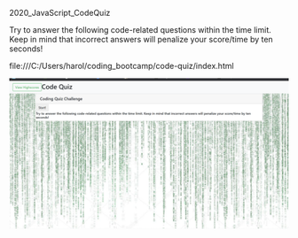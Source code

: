 2020_JavaScript_CodeQuiz

Try to answer the following code-related questions within the time limit. Keep in mind that incorrect answers will penalize your score/time by ten seconds!

file:///C:/Users/harol/coding_bootcamp/code-quiz/index.html

<img src="Screenshot (34).png" alt="code quiz">